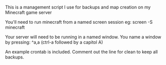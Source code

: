 This is a management script I use for backups and map creation on my Minecraft game server

You'll need to run minecraft from a named screen session eg: screen -S minecraft

Your server will need to be running in a named window. You name a window by pressing: ^a,a (ctrl-a followed by a capitol A)

An example crontab is included. Comment out the line for clean to keep all backups.
